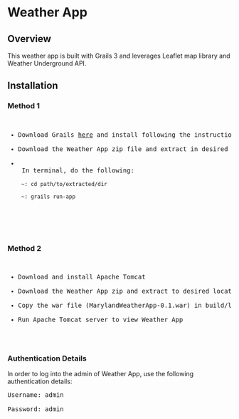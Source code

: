 # Weather App
## Overview
This weather app is built with Grails 3 and leverages Leaflet map library and Weather Underground API.

## Installation
### Method 1
<pre>
<ul>
<li>Download Grails <a href="grails.org">here</a> and install following the instruction on the website</li>
<li>Download the Weather App zip file and extract in desired location</li>
<li>
 In terminal, do the following:
 <code>
 ~: cd path/to/extracted/dir <br />
 ~: grails run-app
 </code>
 </li>
</ul>
</pre>
### Method 2
<pre>
<ul>
<li>Download and install Apache Tomcat</li>
<li>Download the Weather App zip and extract to desired location</li>
<li>Copy the war file (MarylandWeatherApp-0.1.war) in build/libs to Apache Tomcat directory</li>
<li>Run Apache Tomcat server to view Weather App</li>
</ul>
</pre>

### Authentication Details
In order to log into the admin of Weather App, use the following authentication details:
<pre>
Username: admin <br />
Password: admin
</pre>
